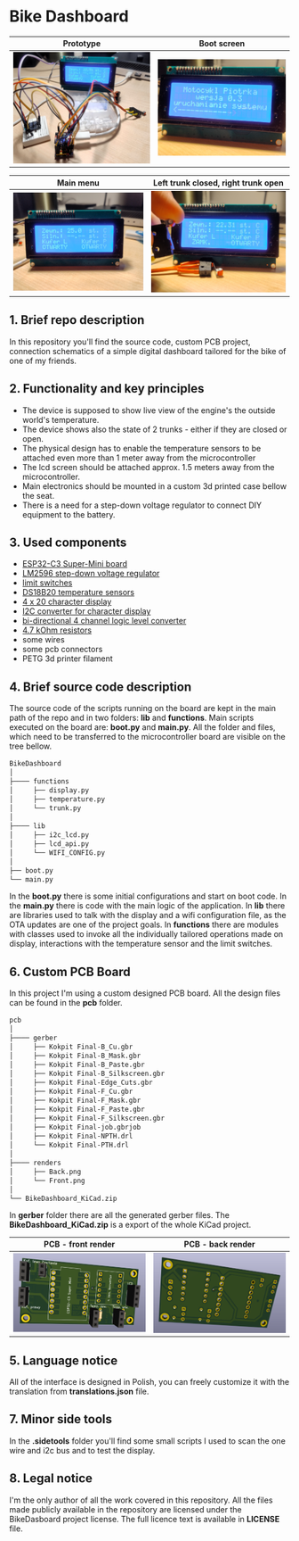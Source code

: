 # Bike Dashboard

|Prototype|Boot screen|
|-|-|
![Device prototype](/pics/prototype.jpg)|![Device prototype](/pics/boot_screen.jpg)|

|Main menu|Left trunk closed, right trunk open|
|-|-|
![Device prototype](/pics/main_screen.jpg)|![Device prototype](/pics/l_closed_r_open.jpg)|

## 1. Brief repo description

In this repository you'll find the source code, custom PCB project, connection schematics of a simple digital dashboard tailored for the bike of one of my friends.

## 2. Functionality and key principles

- The device is supposed to show live view of the engine's the outside world's temperature.
- The device shows also the state of 2 trunks - either if they are closed or open.
- The physical design has to enable the temperature sensors to be attached even more than 1 meter away from the microcontroller
- The lcd screen should be attached approx. 1.5 meters away from the microcontroller.
- Main electronics should be mounted in a custom 3d printed case bellow the seat.
- There is a need for a step-down voltage regulator to connect DIY equipment to the battery.

## 3. Used components

- [ESP32-C3 Super-Mini board](https://pl.aliexpress.com/item/1005006096717048.html?src=bing&aff_short_key=UneMJZVf&aff_platform=true&isdl=y&albch=shopping&acnt=135095331&isdl=y&albcp=554979198&albag=1310619002143550&slnk=&trgt=pla-4585513252290472&plac=&crea=81913742884006&netw=o&device=c&mtctp=e&utm_source=Bing&utm_medium=shopping&utm_campaign=PA_Bing_PLA_PL_PC_SFFC_0-7_20240613&utm_content=0-7&utm_term=esp32%20c3%20super%20mini%20amazon&msclkid=571fcd1d5eb315ebd46eaa1f84995cf0&gatewayAdapt=glo2pol)
- [LM2596 step-down voltage regulator](https://botland.com.pl/przetwornice-step-down/4871-przetwornica-step-down-lm2596-32v-35v-3a-z-wyswietlaczem-5904422359560.html)
- [limit switches](https://botland.com.pl/czujniki-krancowe/919-wylacznik-czujnik-krancowy-mini-z-rolka-wk625-5szt-5904422372958.html)
- [DS18B20 temperature sensors](https://botland.com.pl/sondy-wodoodporne/19516-sonda-wodoodporna-z-czujnikiem-temperatury-ds18b20-sent0002-2m-5904422307073.html)
- [4 x 20 character display](https://botland.com.pl/wyswietlacze-alfanumeryczne-i-graficzne/19734-wyswietlacz-lcd-4x20-znakow-niebieski-justpi-5903351243100.html?cd=518903701&ad=1317217320011988&kd=&msclkid=fb46d02c473e1ffb539ab72e9be8244d&utm_source=bing&utm_medium=cpc&utm_campaign=PLA%20-%20elektronika%20-%2006.2023&utm_term=2334125747398059&utm_content=Ad%20group%20%231)
- [I2C converter for character display](https://botland.com.pl/konwertery-pozostale/2352-konwerter-i2c-dla-wyswietlacza-lcd-hd44780-5903351248693.html)
- [bi-directional 4 channel logic level converter](https://botland.com.pl/konwertery-napiec/2259-konwerter-poziomow-logicznych-dwukierunkowy-4-kanalowy-sparkfun-bob-12009-5903351248716.html)
- [4.7 kOhm resistors](https://botland.com.pl/rezystory-przewlekane/20152-rezystor-justpi-tht-cf-weglowy-14w-47k-30szt-5904422329303.html)
- some wires
- some pcb connectors
- PETG 3d printer filament

## 4. Brief source code description

The source code of the scripts running on the board are kept in the main path of the repo and in two folders: **lib** and **functions**. Main scripts executed on the board are: **boot.py** and **main.py**. All the folder and files, which need to be transferred to the microcontroller board are visible on the tree bellow.

```
BikeDashboard
│
├──── functions
│     ├── display.py
│     ├── temperature.py
│     └── trunk.py
│
├──── lib
│     ├── i2c_lcd.py
│     ├── lcd_api.py
│     └── WIFI_CONFIG.py
│
├── boot.py
└── main.py
```

In the **boot.py** there is some initial configurations and start on boot code. In the **main.py** there is code with the main logic of the application. In **lib** there are libraries used to talk with the display and a wifi configuration file, as the OTA updates are one of the project goals. In **functions** there are modules with classes used to invoke all the individually tailored operations made on display, interactions with the temperature sensor and the limit switches.

## 6. Custom PCB Board

In this project I'm using a custom designed PCB board. All the design files can be found in the **pcb** folder.

```
pcb
│
├──── gerber                            
│     ├── Kokpit Final-B_Cu.gbr        
│     ├── Kokpit Final-B_Mask.gbr       
│     ├── Kokpit Final-B_Paste.gbr  
│     ├── Kokpit Final-B_Silkscreen.gbr
│     ├── Kokpit Final-Edge_Cuts.gbr
│     ├── Kokpit Final-F_Cu.gbr        
│     ├── Kokpit Final-F_Mask.gbr       
│     ├── Kokpit Final-F_Paste.gbr  
│     ├── Kokpit Final-F_Silkscreen.gbr
│     ├── Kokpit Final-job.gbrjob
│     ├── Kokpit Final-NPTH.drl
│     └── Kokpit Final-PTH.drl
│
├──── renders                           
│     ├── Back.png
│     └── Front.png
│
└── BikeDashboard_KiCad.zip

```
In **gerber** folder there are all the generated gerber files. The **BikeDashboard_KiCad.zip** is a export of the whole KiCad project.

|PCB - front render|PCB - back render|
|-|-|
|![Device prototype](/pcb/renders/Front.png)|![Device prototype](/pcb/renders/Back.png)|

## 5. Language notice

All of the interface is designed in Polish, you can freely customize it with the translation from **translations.json** file.

## 7. Minor side tools

In the **.sidetools** folder you'll find some small scripts I used to scan the one wire and i2c bus and to test the display.

## 8. Legal notice

I'm the only author of all the work covered in this repository. All the files made publicly available in the repository are licensed under the BikeDasboard project license. The full licence text is available in **LICENSE** file.